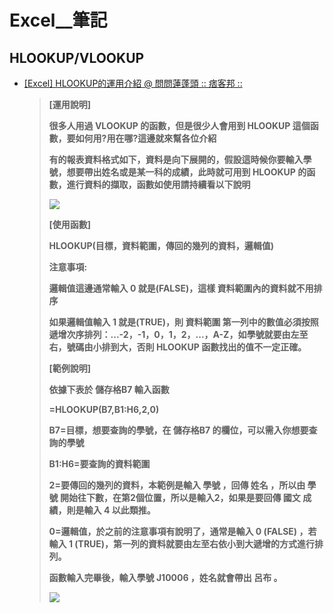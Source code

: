 # Excel__筆記

## HLOOKUP/VLOOKUP

- [[Excel] HLOOKUP的運用介紹 @ 問問蓮蓬頭 :: 痞客邦 ::](http://junshienwu.pixnet.net/blog/post/326950182-%5Bexcel%5D-hlookup%E7%9A%84%E9%81%8B%E7%94%A8%E4%BB%8B%E7%B4%B9)

    > **[運用說明]**
    > 
    > **很多人用過 VLOOKUP 的函數，但是很少人會用到 HLOOKUP 這個函數，要如何用?用在哪?這邊就來幫各位介紹**
    > 
    > **有的報表資料格式如下，資料是向下展開的，假設這時候你要輸入學號，想要帶出姓名或是某一科的成績，此時就可用到 HLOOKUP 的函數，進行資料的擷取，函數如使用請持續看以下說明**
    > 
    > ![](https://pic.pimg.tw/junshienwu/1463403909-267691873_n.png)
    > 
    > **[使用函數]**
    > 
    > **HLOOKUP(目標，資料範圍，傳回的幾列的資料，邏輯值)**
    > 
    > **注意事項:**
    > 
    > **邏輯值這邊通常輸入 0 就是(FALSE)，這樣 資料範圍內的資料就不用排序**
    > 
    > **如果邏輯值輸入 1 就是(TRUE)，則 資料範圍 第一列中的數值必須按照遞增次序排列：...-2，-1，0，1，2，...，A-Z，如學號就要由左至右，號碼由小排到大，否則 HLOOKUP 函數找出的值不一定正確。**
    > 
    > **[範例說明]**
    > 
    > **依據下表於 儲存格B7 輸入函數**
    > 
    > **=HLOOKUP(B7,B1:H6,2,0)**
    > 
    > **B7=目標，想要查詢的學號，在 儲存格B7 的欄位，可以需入你想要查詢的學號**
    > 
    > **B1:H6=要查詢的資料範圍**
    > 
    > **2=要傳回的幾列的資料，本範例是輸入 學號 ，回傳 姓名 ，所以由 學號 開始往下數，在第2個位置，所以是輸入2，如果是要回傳 國文 成績，則是輸入 4 以此類推。**
    > 
    > **0=邏輯值，於之前的注意事項有說明了，通常是輸入 0 (FALSE) ，若輸入 1 (TRUE)，第一列的資料就要由左至右依小到大遞增的方式進行排列。**
    > 
    > **函數輸入完畢後，輸入學號 J10006 ，姓名就會帶出 呂布 。**
    > 
    > ![](https://pic.pimg.tw/junshienwu/1463403909-2339615798_n.png)